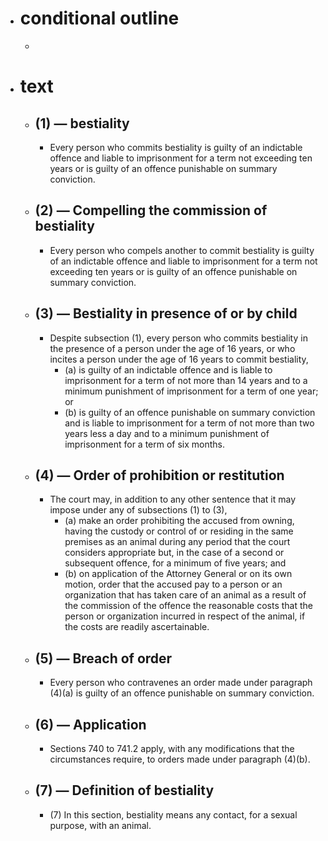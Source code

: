 - # conditional outline
	-
- # text
	- ## (1) — bestiality
		- Every person who commits bestiality is guilty of an indictable offence and liable to imprisonment for a term not exceeding ten years or is guilty of an offence punishable on summary conviction.
	- ## (2) — Compelling the commission of bestiality
		- Every person who compels another to commit bestiality is guilty of an indictable offence and liable to imprisonment for a term not exceeding ten years or is guilty of an offence punishable on summary conviction.
	- ## (3) — Bestiality in presence of or by child
		- Despite subsection (1), every person who commits bestiality in the presence of a person under the age of 16 years, or who incites a person under the age of 16 years to commit bestiality,
			- (a) is guilty of an indictable offence and is liable to imprisonment for a term of not more than 14 years and to a minimum punishment of imprisonment for a term of one year; or
			- (b) is guilty of an offence punishable on summary conviction and is liable to imprisonment for a term of not more than two years less a day and to a minimum punishment of imprisonment for a term of six months.
	- ## (4) — Order of prohibition or restitution
		- The court may, in addition to any other sentence that it may impose under any of subsections (1) to (3),
			- (a) make an order prohibiting the accused from owning, having the custody or control of or residing in the same premises as an animal during any period that the court considers appropriate but, in the case of a second or subsequent offence, for a minimum of five years; and
			- (b) on application of the Attorney General or on its own motion, order that the accused pay to a person or an organization that has taken care of an animal as a result of the commission of the offence the reasonable costs that the person or organization incurred in respect of the animal, if the costs are readily ascertainable.
	- ## (5) — Breach of order
		- Every person who contravenes an order made under paragraph (4)(a) is guilty of an offence punishable on summary conviction.
	- ## (6) — Application
		- Sections 740 to 741.2 apply, with any modifications that the circumstances require, to orders made under paragraph (4)(b).
	- ## (7) — Definition of bestiality
		- (7) In this section, bestiality means any contact, for a sexual purpose, with an animal.